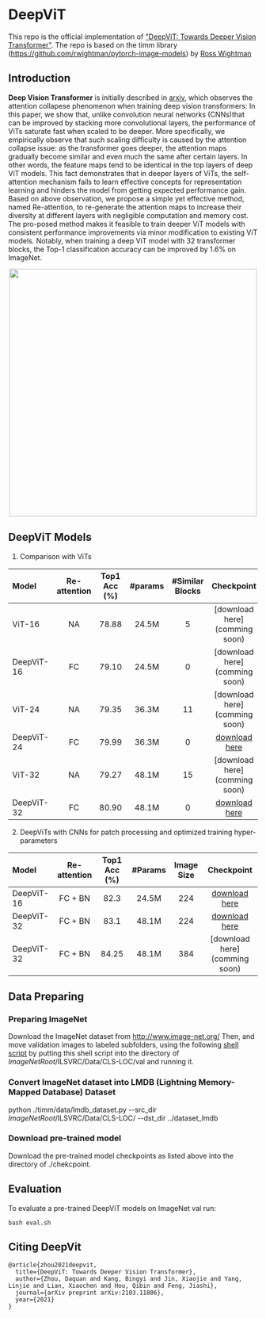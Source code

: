 # DeepViT

This repo is the official implementation of ["DeepViT: Towards Deeper Vision Transformer"](https://arxiv.org/abs/2103.11886). The repo is based on the timm library (https://github.com/rwightman/pytorch-image-models) by [Ross Wightman](https://github.com/rwightman)

## Introduction

**Deep Vision Transformer** is initially described in [arxiv](https://arxiv.org/abs/2103.11886), which observes the attention collapese phenomenon when training deep vision transformers: In this paper, we show that, unlike convolution neural networks (CNNs)that can be improved by stacking more convolutional layers, the performance of ViTs saturate fast when scaled to be deeper. More specifically, we empirically observe that such scaling difficulty is caused by the attention collapse issue: as the transformer goes deeper, the attention maps gradually become similar and even much the same after certain layers. In other words, the feature maps tend to be identical in the top layers of deep ViT models. This fact demonstrates that in deeper layers of ViTs, the self-attention mechanism fails to learn effective concepts for representation learning and hinders the model from getting expected performance gain. Based on above observation, we propose a simple yet effective method, named Re-attention, to re-generate the attention maps to increase their diversity at different layers with negligible computation and memory cost. The pro-posed method makes it feasible to train deeper ViT models with consistent performance improvements via minor modification to existing ViT models. Notably, when training a deep ViT model with 32 transformer blocks, the Top-1 classification accuracy can be improved by 1.6% on ImageNet.

<p align="center">
<img src="https://github.com/zhoudaquan/DeepViT_ICCV21/blob/master/figures/performance_comparison.png" | width=500>
</p>

## DeepViT Models

1. Comparison with ViTs

| Model        | Re-attention | Top1 Acc (%) | #params | #Similar Blocks |  Checkpoint | Attention Map |
| :---         |   :---:         |  :---:   |  :---:  | :---: |  :---:   | :---:   | 
| ViT-16       |  NA  |   78.88   |  24.5M  | 5 | [download here](comming soon)| |
| DeepViT-16   |  FC  |   79.10   |  24.5M  | 0  | [download here](comming soon)|  |
| ViT-24       |  NA  |   79.35   |  36.3M  | 11  | [download here](comming soon)|  |
| DeepViT-24   |  FC  |   79.99   |  36.3M  | 0  | [download here](https://drive.google.com/file/d/1lPmKdNMPJq-mq-4FivqIY4JNAPoQHYxV/view?usp=sharing)|  |
| ViT-32       | NA   |   79.27   |  48.1M  | 15 | [download here](comming soon)  |  |
| DeepViT-32 | FC   |   80.90   |  48.1M  | 0  | [download here](https://drive.google.com/file/d/1kUBrAbAQfMT5FQJprITRxDtOE6ECZM0M/view?usp=sharing) |  |

2. DeepViTs with CNNs for patch processing and optimized training hyper-parameters

| Model        | Re-attention | Top1 Acc (%) | #Params | Image Size |  Checkpoint | 
| :---         |   :---:         |  :---:   |  :---:  | :---: |  :---:   | 
| DeepViT-16   |  FC + BN  |   82.3   |  24.5M  | 224  | [download here](https://drive.google.com/file/d/1evhBjla4Nth7LawW2PAXnGEcpv3YBWEC/view?usp=sharing)| 
| DeepViT-32   |  FC + BN  |   83.1   |  48.1M  | 224  | [download here](https://drive.google.com/file/d/1MTRm0NK_sPGRSyuD_hHJ1Zgw2diEaKLR/view?usp=sharing)| 
| DeepViT-32 | FC  + BN  |   84.25   |  48.1M  | 384  | [download here](comming soon) | 

## Data Preparing
### Preparing ImageNet
Download the ImageNet dataset from http://www.image-net.org/
Then, and move validation images to labeled subfolders, using the following [shell script](https://raw.githubusercontent.com/soumith/imagenetloader.torch/master/valprep.sh) by putting this shell script into the directory of $ImageNet Root$/ILSVRC/Data/CLS-LOC/val and running it.
### Convert ImageNet dataset into LMDB (Lightning Memory-Mapped Database) Dataset
python ./timm/data/lmdb_dataset.py --src_dir $ImageNet Root$/ILSVRC/Data/CLS-LOC/ --dst_dir ../dataset_lmdb
### Download pre-trained model
Download the pre-trained model checkpoints as listed above into the directory of ./chekcpoint.

## Evaluation
To evaluate a pre-trained DeepViT models on ImageNet val run:

```
bash eval.sh
```

## Citing DeepVit

```
@article{zhou2021deepvit,
  title={DeepViT: Towards Deeper Vision Transformer},
  author={Zhou, Daquan and Kang, Bingyi and Jin, Xiaojie and Yang, Linjie and Lian, Xiaochen and Hou, Qibin and Feng, Jiashi},
  journal={arXiv preprint arXiv:2103.11886},
  year={2021}
}
```




